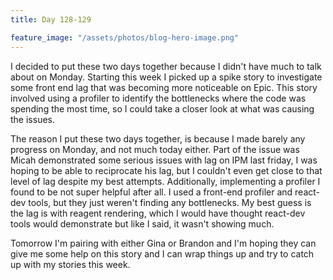 ```yaml
---
title: Day 128-129

feature_image: "/assets/photos/blog-hero-image.png"
---
```


I decided to put these two days together because I didn't have much to talk about on Monday.
Starting this week I picked up a spike story to investigate some front end lag that was becoming more
noticeable on Epic. This story involved using a profiler to identify the bottlenecks where the code was
spending the most time, so I could take a closer look at what was causing the issues.

The reason I put these two days together, is because I made barely any progress on Monday, and not
much today either. Part of the issue was Micah demonstrated some serious issues with lag on IPM last friday,
I was hoping to be able to reciprocate his lag, but I couldn't even get close to that level of lag despite
my best attempts. Additionally, implementing a profiler I found to be not super helpful after all.
I used a front-end profiler and react-dev tools, but they just weren't finding any bottlenecks.
My best guess is the lag is with reagent rendering, which I would have thought react-dev tools would demonstrate
but like I said, it wasn't showing much.

Tomorrow I'm pairing with either Gina or Brandon and I'm hoping they can give me some help on this story and I
can wrap things up and try to catch up with my stories this week.